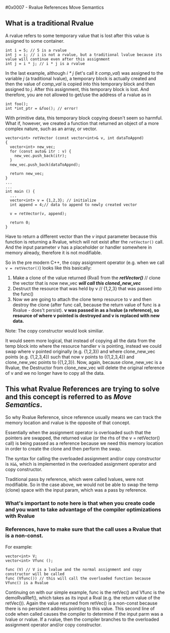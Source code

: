 #0x0007 - Rvalue References Move Semantics

## What is a traditional Rvalue
A rvalue refers to some temporary value that is lost after this value is assigned to some container. 

```
int i = 5; // 5 is a rvalue
int j = i; // i is not a rvalue, but a traditional lvalue because its value will continue even after this assignment
int j = i * j; // i * j is a rvalue
```

In the last example, although *i * j* (let's call it _comp_val_) was assigned to the variable *j* (a traditional lvalue), a temporary block is actually created and then the value of _comp_val_ is copied into this temporary block and then assigned to *j*.  After this assignment, this temporary block is lost.  And therefore, you are not allowed to get/use the address of a rvalue as in  
  ```
  int foo();
  int *int_ptr = &foo(); // error!
  ```

With primitive data, this temporary block copying doesn't seem so harmful.  What if, however, we created a function that returned an object of a more complex nature, such as an array, or vector.

```
vector<int> retVector (const vector<int>& v, int dataToAppnd)
{
  vector<int> new_vec;
  for (const auto& itr : v) {
    new_vec.push_back(itr);
  }
  new_vec.push_back(dataToAppnd);
  
  return new_vec;
}
...
...
int main () {
  ...
  vector<int> v = {1,2,3}; // initialize
  int append = 4;// data to append to newly created vector
  
  v = retVector(v, append);
  
  return 0;
}
```

Have to return a different vector than the _v_ input parameter because this function is returning a Rvalue, which will not exist after the ``` retVector() ``` call.  And the input parameter _v_ has a placeholder or handler somewhere in memory already, therefore it is not modifiable.

So in the pre modern C++, the copy assignment operator (e.g. when we call ``` v = retVector() ```) looks like this basically:
  1. Make a clone of the value returned (Rval) from the ***retVector()*** // clone the vector that is now new_vec 
      ***_will call this cloned_new_vec_***  
  2. Destruct the resource that was held by v // {1,2,3} that was passed into the func() 
  3. Now we are going to attach the clone temp resource to v and then destroy the clone (after func call, because the return value of         func is a Rvalue - does't persist).
      __v was passed in as a lvalue (a reference), so resource of where v pointed is destroyed and v is replaced with new data.__
      
Note: The copy constructor would look similiar.

It would seem more logical, that instead of copying all the data from the temp block into where the resource handler v is pointing, instead we could swap where v pointed originally (e.g. {1,2,3}) and where clone_new_vec points (e.g. {1,2,3,4}) such that now v points to ({1,2,3,4}) and clone_new_vec points to ({1,2,3}).  Now, again, because clone_new_vec is a Rvalue, the Destructor from clone_new_vec will delete the original reference of v and we no longer have to copy all the data.

## This what Rvalue References are trying to solve and this concept is referred to as ***Move Semantics***.
So why Rvalue Reference, since reference usually means we can track the memory location and rvalue is the opposite of that concept.

Essentially when the assignment operator is overloaded such that the pointers are swapped, the returned value (or the rhs of the
v = retVector() call) is being passed as a reference because we need this memory location in order to create the clone and then perform the swap.
  
The syntax for calling the overloaded assignment and/or copy constructor is ```X&&```, which is implemented in the overloaded assignment operator and copy constructor.
  
Traditional pass by reference, which were called lvalues, were not modifiable.  So in the case above, we would not be able to swap the temp (clone) space with the input param, which was a pass by reference.

### What's important to note here is that when you create code and you want to take advantage of the compiler optimizations with Rvalue 
### References, have to make sure that the call uses a Rvalue that is a non-const.

For example:
```
vector<int> V;
vector<int> Vfunc ();

func (V) // V is a lvalue and the normal assignment and copy constructor will be called
func (Vfunc()) // this will call the overloaded function because Vfunc() is a Rvalue
```
Continuing on with our simple example, func is the retVec() and Vfunc is the demoRvalRef(), which takes as its input a Rval (e.g. the return value of the retVec()).  Again the value returned from retVec() is a non-const because there is no persistent address pointing to this value.  This second line of code when called causes the compiler to determine if the input parm was a lvalue or rvalue.  If a rvalue, then the compiler branches to the overloaded assignment operator and/or copy constructor.
